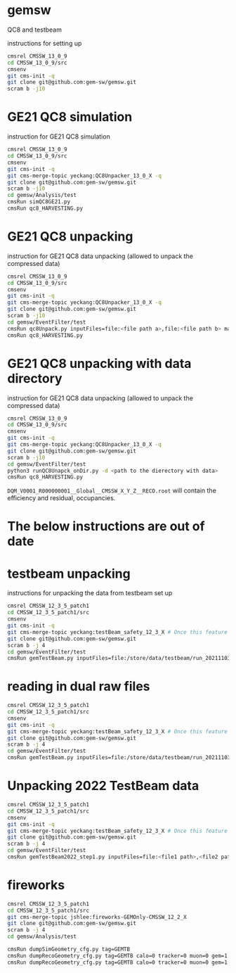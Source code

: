 # gemsw
QC8 and testbeam 

instructions for setting up
```bash
cmsrel CMSSW_13_0_9
cd CMSSW_13_0_9/src
cmsenv
git cms-init -q
git clone git@github.com:gem-sw/gemsw.git
scram b -j10
```

# GE21 QC8 simulation
instruction for GE21 QC8 simulation
```bash
cmsrel CMSSW_13_0_9
cd CMSSW_13_0_9/src
cmsenv
git cms-init -q
git cms-merge-topic yeckang:QC8Unpacker_13_0_X -q
git clone git@github.com:gem-sw/gemsw.git
scram b -j10
cd gemsw/Analysis/test
cmsRun simQC8GE21.py
cmsRun qc8_HARVESTING.py
```

# GE21 QC8 unpacking
instruction for GE21 QC8 data unpacking (allowed to unpack the compressed data)
```bash
cmsrel CMSSW_13_0_9
cd CMSSW_13_0_9/src
cmsenv
git cms-init -q
git cms-merge-topic yeckang:QC8Unpacker_13_0_X -q
git clone git@github.com:gem-sw/gemsw.git
scram b -j10
cd gemsw/EventFilter/test
cmsRun qc8Unpack.py inputFiles=file:<file path a>,file:<file path b> maxEvents=<number of events to analyze>
cmsRun qc8_HARVESTING.py
```

# GE21 QC8 unpacking with data directory
instruction for GE21 QC8 data unpacking (allowed to unpack the compressed data)
```bash
cmsrel CMSSW_13_0_9
cd CMSSW_13_0_9/src
cmsenv
git cms-init -q
git cms-merge-topic yeckang:QC8Unpacker_13_0_X -q
git clone git@github.com:gem-sw/gemsw.git
scram b -j10
cd gemsw/EventFilter/test
python3 runQC8Unapck_onDir.py -d <path to the dierectory with data>
cmsRun qc8_HARVESTING.py
```
`DQM_V0001_R000000001__Global__CMSSW_X_Y_Z__RECO.root` will contain the efficiency and residual, occupancies.

# The below instructions are out of date

# testbeam unpacking
instructions for unpacking the data from testbeam set up
```bash
cmsrel CMSSW_12_3_5_patch1
cd CMSSW_12_3_5_patch1/src
cmsenv
git cms-init -q
git cms-merge-topic yeckang:testBeam_safety_12_3_X # Once this feature is merged we don't need to do that
git clone git@github.com:gem-sw/gemsw.git
scram b -j 4
cd gemsw/EventFilter/test
cmsRun gemTestBeam.py inputFiles=file:/store/data/testbeam/run_20211103_0159-0-0.raw include20x10=<True or False>
```
# reading in dual raw files
```bash
cmsrel CMSSW_12_3_5_patch1
cd CMSSW_12_3_5_patch1/src
cmsenv
git cms-init -q
git cms-merge-topic yeckang:testBeam_safety_12_3_X # Once this feature is merged we don't need to do that
git clone git@github.com:gem-sw/gemsw.git
scram b -j 4
cd gemsw/EventFilter/test
cmsRun gemTestBeam.py inputFiles=file:/store/data/testbeam/run_20211103_0159-0-0.raw,file:/store/data/testbeam/run_20211103_0159-1-0.raw include20x10=<True or False>
```

# Unpacking 2022 TestBeam data
```bash
cmsrel CMSSW_12_3_5_patch1
cd CMSSW_12_3_5_patch1/src
cmsenv
git cms-init -q
git cms-merge-topic yeckang:testBeam_safety_12_3_X # Once this feature is merged we don't need to do that
git clone git@github.com:gem-sw/gemsw.git
scram b -j 4
cd gemsw/EventFilter/test
cmsRun gemTestBeam2022_step1.py inputFiles=file:<file1 path>,<file2 path>
```

# fireworks
```bash
cmsrel CMSSW_12_3_5_patch1
cd CMSSW_12_3_5_patch1/src
git cms-merge-topic jshlee:fireworks-GEMOnly-CMSSW_12_2_X
git clone git@github.com:gem-sw/gemsw.git
scram b -j 4
cd gemsw/Analysis/test

cmsRun dumpSimGeometry_cfg.py tag=GEMTB
cmsRun dumpRecoGeometry_cfg.py tag=GEMTB calo=0 tracker=0 muon=0 gem=1 tgeo=0
cmsRun dumpRecoGeometry_cfg.py tag=GEMTB calo=0 tracker=0 muon=0 gem=1 tgeo=1
```
